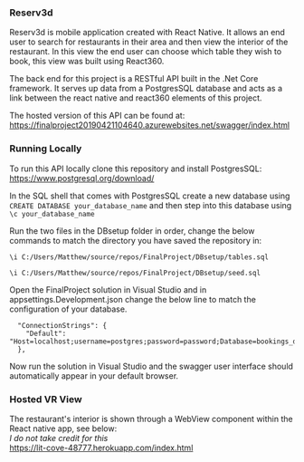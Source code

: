 ### Reserv3d

Reserv3d is mobile application created with React Native. It allows an end user to search for restaurants in their area and then view the interior of the restaurant. In this view the end user can choose which table they wish to book, this view was built using React360.

The back end for this project is a RESTful API built in the .Net Core framework. It serves up data from a PostgresSQL database and acts as a link between the react native and react360 elements of this project.

The hosted version of this API can be found at:
https://finalproject20190421104640.azurewebsites.net/swagger/index.html

### Running Locally

To run this API locally clone this repository and install PostgresSQL:
https://www.postgresql.org/download/

In the SQL shell that comes with PostgresSQL create a new database using `CREATE DATABASE your_database_name` and then step into this database using `\c your_database_name`

Run the two files in the DBsetup folder in order, change the below commands to match the directory you have saved the repository in:

```
\i C:/Users/Matthew/source/repos/FinalProject/DBsetup/tables.sql

\i C:/Users/Matthew/source/repos/FinalProject/DBsetup/seed.sql
```
Open the FinalProject solution in Visual Studio and in appsettings.Development.json change the below line to match the configuration of your database.

```
  "ConnectionStrings": {
    "Default": "Host=localhost;username=postgres;password=password;Database=bookings_db"
  },
```

Now run the solution in Visual Studio and the swagger user interface should automatically appear in your default browser.

### Hosted VR View

The restaurant's interior is shown through a WebView component within the React native app, see below:<br/>
*I do not take credit for this*<br/>
https://lit-cove-48777.herokuapp.com/index.html
